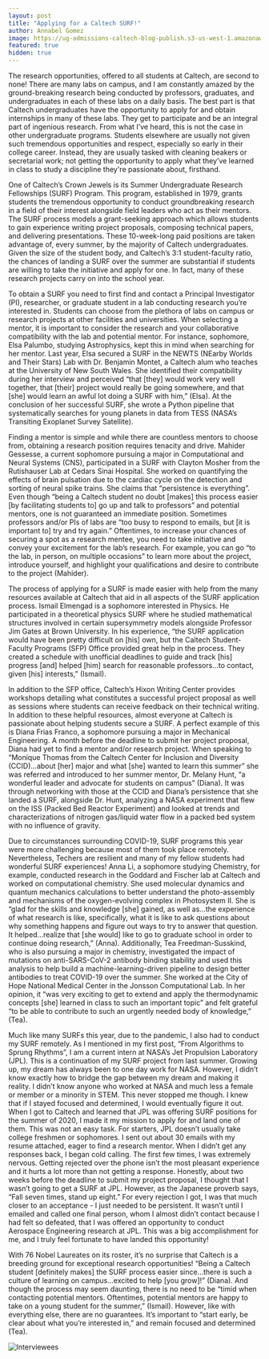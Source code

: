 ```yaml
---
layout: post
title: "Applying for a Caltech SURF!" 
author: Annabel Gomez
image: https://ug-admissions-caltech-blog-publish.s3-us-west-1.amazonaws.com/images/2020/10/Annabel+/26CF43AE-D373-4069-9092-2798D44D0B73.jpeg
featured: true
hidden: true 
---
```


The research opportunities, offered to all students at Caltech, are second to none! There are many labs on campus, and I am constantly amazed by the ground-breaking research being conducted by professors, graduates, and undergraduates in each of these labs on a daily basis. The best part is that Caltech undergraduates have the opportunity to apply for and obtain internships in many of these labs. They get to participate and be an integral part of ingenious research. From what I’ve heard, this is not the case in other undergraduate programs. Students elsewhere are usually not given such tremendous opportunities and respect, especially so early in their college career. Instead, they are usually tasked with cleaning beakers or secretarial work; not getting the opportunity to apply what they’ve learned in class to study a discipline they're passionate about, firsthand.
 
One of Caltech’s Crown Jewels is its Summer Undergraduate Research Fellowships (SURF) Program. This program, established in 1979, grants students the tremendous opportunity to conduct groundbreaking research in a field of their interest alongside field leaders who act as their mentors. The SURF process models a grant-seeking approach which allows students to gain experience writing project proposals, composing technical papers, and delivering presentations. These 10-week-long paid positions are taken advantage of, every summer, by the majority of Caltech undergraduates. Given the size of the student body, and Caltech’s 3:1 student-faculty ratio, the chances of landing a SURF over the summer are substantial if students are willing to take the initiative and apply for one. In fact, many of these research projects carry on into the school year.
 
To obtain a SURF you need to first find and contact a Principal Investigator (PI), researcher, or graduate student in a lab conducting research you’re interested in. Students can choose from the plethora of labs on campus or research projects at other facilities and universities. When selecting a mentor, it is important to consider the research and your collaborative compatibility with the lab and potential mentor. For instance, sophomore, Elsa Palumbo, studying Astrophysics, kept this in mind when searching for her mentor. Last year, Elsa secured a SURF in the NEWTS (NEarby Worlds and Their Stars) Lab with Dr. Benjamin Montet, a Caltech alum who teaches at the University of New South Wales. She identified their compatibility during her interview and perceived “that [they] would work very well together, that [their] project would really be going somewhere, and that [she] would learn an awful lot doing a SURF with him,” (Elsa). At the conclusion of her successful SURF, she wrote a Python pipeline that systematically searches for young planets in data from TESS (NASA’s Transiting Exoplanet Survey Satellite).

Finding a mentor is simple and while there are countless mentors to choose from, obtaining a research position requires tenacity and drive. Mahider Gessesse, a current sophomore pursuing a major in Computational and Neural Systems (CNS), participated in a SURF with Clayton Mosher from the Rutishauser Lab at Cedars Sinai Hospital. She worked on quantifying the effects of brain pulsation due to the cardiac cycle on the detection and sorting of neural spike trains. She claims that “persistence is everything”. Even though “being a Caltech student no doubt [makes] this process easier [by facilitating students to] go up and talk to professors” and potential mentors, one is not guaranteed an immediate position. Sometimes professors and/or PIs of labs are “too busy to respond to emails, but [it is important to] try and try again.” Oftentimes, to increase your chances of securing a spot as a research mentee, you need to take initiative and convey your excitement for the lab’s research. For example, you can go “to the lab, in person, on multiple occasions” to learn more about the project, introduce yourself, and highlight your qualifications and desire to contribute to the project (Mahider).
 
The process of applying for a SURF is made easier with help from the many resources available at Caltech that aid in all aspects of the SURF application process. Ismail Elmengad is a sophomore interested in Physics. He participated in a theoretical physics SURF where he studied mathematical structures involved in certain supersymmetry models alongside Professor Jim Gates at Brown University. In his experience, “the SURF application would have been pretty difficult on [his] own, but the Caltech
Student-Faculty Programs (SFP) Office provided great help in the process. They created a schedule with unofficial deadlines to guide and track [his] progress [and] helped [him] search for reasonable professors...to contact, given [his] interests,” (Ismail).
 
In addition to the SFP office, Caltech’s Hixon Writing Center provides workshops detailing what constitutes a successful project proposal as well as sessions where students can receive feedback on their technical writing. In addition to these helpful resources, almost everyone at Caltech is passionate about helping students secure a SURF. A perfect example of this is Diana Frias Franco, a sophomore pursuing a major in Mechanical Engineering. A month before the deadline to submit her project proposal, Diana had yet to find a mentor and/or research project. When speaking to “Monique Thomas from the Caltech Center for Inclusion and Diversity (CCID)...about [her] major and what [she] wanted to learn this summer” she was referred and introduced to her summer mentor, Dr. Melany Hunt, “a wonderful leader and advocate for students on campus” (Diana). It was through networking with those at the CCID and Diana’s persistence that she landed a SURF, alongside Dr. Hunt, analyzing a NASA experiment that flew on the ISS (Packed Bed Reactor Experiment) and looked at trends and characterizations of nitrogen gas/liquid water flow in a packed bed system with no influence of gravity.
 
 
Due to circumstances surrounding COVID-19, SURF programs this year were more challenging because most of them took place remotely. Nevertheless, Techers are resilient and many of my fellow students had wonderful SURF experiences! Anna Li, a sophomore studying Chemistry, for example, conducted research in the Goddard and Fischer lab at Caltech and worked on computational chemistry. She used molecular dynamics and quantum mechanics calculations to better understand the photo-assembly and mechanisms of the oxygen-evolving complex in Photosystem II. She is “glad for the skills and knowledge [she] gained, as well as...the experience of what research is like, specifically, what it is like to ask questions about why something happens and figure out ways to try to answer that question. It helped...realize that [she would] like to go to graduate school in order to continue doing research,” (Anna). Additionally, Tea Freedman-Susskind, who is also pursuing a major in chemistry, investigated the impact of mutations on anti-SARS-CoV-2 antibody binding stability and used this analysis to help build a machine-learning-driven pipeline to design better antibodies to treat COVID-19 over the summer. She worked at the City of Hope National Medical Center in the Jonsson Computational Lab. In her opinion, it “was very exciting to get to extend and apply the thermodynamic concepts [she] learned in class to such an important topic” and felt grateful “to be able to contribute to such an urgently needed body of knowledge,” (Tea).
 
Much like many SURFs this year, due to the pandemic, I also had to conduct my SURF remotely. As I mentioned in my first post, “From Algorithms to Sprung Rhythms”, I am a current intern at NASA’s Jet Propulsion Laboratory (JPL). This is a continuation of my SURF project from last summer. Growing up, my dream has always been to one day work for NASA. However, I didn’t know exactly how to bridge the gap between my dream and making it reality. I didn’t know anyone who worked at NASA and much less a female or member or a minority in STEM. This never stopped me though. I knew that if I stayed focused and determined, I would eventually figure it out. When I got to Caltech and learned that JPL was offering SURF positions for the summer of 2020, I made it my mission to apply for and land one of them. This was not an easy task. For starters, JPL doesn’t usually take college freshmen or sophomores. I sent out about 30 emails with my resume attached, eager to find a research mentor. When I didn’t get any responses back, I began cold calling. The first few times, I was extremely nervous. Getting rejected over the phone isn’t the most pleasant experience and it hurts a lot more than not getting a response. Honestly, about two weeks before the deadline to submit my project proposal, I thought that I wasn’t going to get a SURF at JPL. However, as the Japanese proverb says, “Fall seven times, stand up eight.” For every rejection I got, I was that much closer to an acceptance - I just needed to be persistent. It wasn’t until I emailed and called one final person, whom I almost didn’t contact because I had felt so defeated, that I was offered an opportunity to conduct Aerospace Engineering research at JPL. This was a big accomplishment for me, and I truly feel fortunate to have landed this opportunity!
 
With 76 Nobel Laureates on its roster, it’s no surprise that Caltech is a breeding ground for exceptional research opportunities! “Being a Caltech student [definitely makes] the SURF process easier since...there is such a culture of learning on campus...excited to help [you grow]!” (Diana). And though the process may seem daunting, there is no need to be “timid when contacting potential mentors. Oftentimes, potential mentors are happy to take on a young student for the summer,” (Ismail). However, like with everything else, there are no guarantees. It’s important to “start early, be clear about what you’re interested in,” and remain focused and determined (Tea).

![Interviewees](https://ug-admissions-caltech-blog-publish.s3-us-west-1.amazonaws.com/images/2020/10/Annabel+/A4E990EA-F303-490E-A8C6-C9E622DB9EE1.jpeg)
